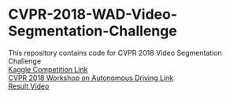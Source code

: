 # CVPR-2018-WAD-Video-Segmentation-Challenge
This repository contains code for CVPR 2018 Video Segmentation Challenge  
[Kaggle Competition Link](https://www.kaggle.com/c/cvpr-2018-autonomous-driving)  
[CVPR 2018 Workshop on Autonomous Driving Link](http://wad.ai/)  
[Result Video](https://www.youtube.com/watch?v=nRgVNnI4-AM)
